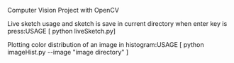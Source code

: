 Computer Vision Project with OpenCV

Live sketch usage and sketch is save in current directory when enter key is press:USAGE [ python  liveSketch.py]

Plotting color distribution of an image in histogram:USAGE [ python  imageHist.py  --image  "image directory" ]


